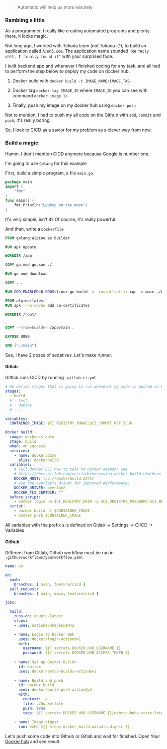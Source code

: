 [comment]: <> (Deploy code using CICD)

> Automatic will help us more leisurely

### Rambling a little

As a programmer, I really like creating automated programs and plenty there, it looks magic.

Not long ago, I worked with Tekoda team (not Tokuda :D), to build an application called ``Àừnhỏ.com``. The application 
name sounded like ``"Holy sh!t, I finally found it"`` with your surprised face.

I built backend app and whenever I finished coding for any task, and all had to perform the step below to deploy my code on docker hub.

1. Docker build with ``docker build -t IMAGE_NAME:IMAGE_TAG .``
   
2. Docker tag ``docker tag IMAGE_ID`` where ``IMAGE_ID`` you can see with command ``docker image ls`` 

3. Finally, push my image on my docker hub using ``docker push``

Not to mention, I had to push my all code on the Github with ``add``, ``commit`` and ``push``, it's really boring.

So, I look to CICD as a savior for my problem as a clever way from now.

### Build a magic

Humm, I don't mention CICD anymore because Google is number one.

I'm going to use ``Golang`` for this example

First, build a simple program, a file ``main.go``.
```go
package main
import (
    "fmt"
)
func main() {
	fmt.Println("Lookup on the moon")
}
```
It's very simple, isn't it? Of course, it's really powerful.

And then, write a ``Dockerfile`` 

```dockerfile
FROM golang:alpine as builder

RUN apk update

WORKDIR /app

COPY go.mod go.sum ./

RUN go mod download

COPY . .

RUN CGO_ENABLED=0 GOOS=linux go build -a -installsuffix cgo -o main ./cmd/

FROM alpine:latest
RUN apk --no-cache add ca-certificates

WORKDIR /root/


COPY --from=builder /app/main .

EXPOSE 8080

CMD ["./main"]
```

See, I have 2 doses of sedatives. Let's make runner.

#### Gitlab

Gittlab runs CICD by running ``.gitlab-ci.yml``

```yaml
# We define stages that is going to run whenever my code is pushed on Gitlab
stages:
  - build
  # - test
  # - deploy
  # - ...

variables:
  CONTAINER_IMAGE: $CI_REGISTRY_IMAGE:$CI_COMMIT_REF_SLUG

docker build:
  image: docker:stable
  stage: build
  when: on_success
  services:
    - name: docker:dind
      alias: dockerbuild
  variables:
    # Tell docker CLI how to talk to Docker daemon; see
    # https://docs.gitlab.com/ee/ci/docker/using_docker_build.html#use-docker-in-docker-executor
    DOCKER_HOST: tcp://dockerbuild:2375/
    # Use the overlayfs driver for improved performance:
    DOCKER_DRIVER: overlay2
    DOCKER_TLS_CERTDIR: ""
  before_script:
    - docker login -u $CI_REGISTRY_USER -p $CI_REGISTRY_PASSWORD $CI_REGISTRY
  script:
    - docker build -t $CONTAINER_IMAGE .
    - docker push $CONTAINER_IMAGE
```
All variables with the prefix ``$`` is defined on Gitlab -> Settings -> CI/CD -> Variables

#### Github

Different from Gitlab, Github workflow must be run in ``.github/workflows/yourworkflow.yaml``

```yaml
name: Go

on:
  push:
    branches: [ main, feature/cicd ]
  pull_request:
    branches: [ main, main, feature/cicd ]

jobs:

  build:
    runs-on: ubuntu-latest
    steps:
    - uses: actions/checkout@v2

    - name: Login to Docker Hub
      uses: docker/login-action@v1
      with:
        username: ${{ secrets.DOCKER_HUB_USERNAME }}
        password: ${{ secrets.DOCKER_HUB_ACCESS_TOKEN }}
        
    - name: Set up Docker Buildx
      id: buildx
      uses: docker/setup-buildx-action@v1
      
    - name: Build and push
      id: docker_build
      uses: docker/build-push-action@v2
      with:
        context: ./
        file: ./Dockerfile
        push: true
        tags: ${{ secrets.DOCKER_HUB_USERNAME }}/webrtc-hubs-state:latest
        
    - name: Image digest
      run: echo ${{ steps.docker_build.outputs.digest }}
```

Let's push some code into Github or Gitlab and wait for finished. Open Your [Docker hub](https://hub.docker.com/) and see result.
